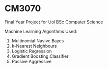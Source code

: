 # CM3070
Final Year Project for Uol BSc Computer Science

Machine Learning Algorithms Used:
1. Multinomial Navive Bayes 
2. k-Nearest Neighbours
3. Logistic Regression
4. Gradient Boosting Classifier
5. Passive Aggressive
